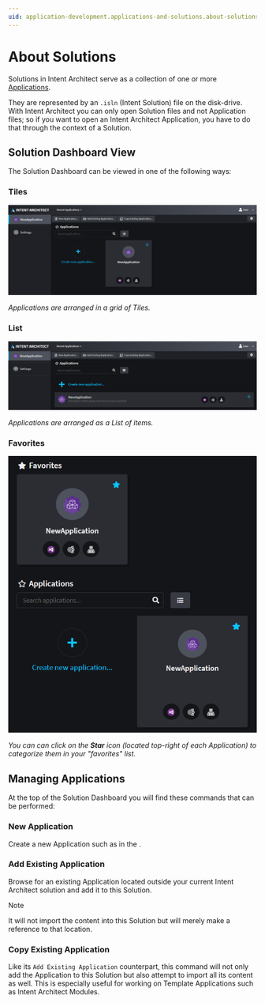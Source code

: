 ```yaml
---
uid: application-development.applications-and-solutions.about-solutions
---
```

# About Solutions

Solutions in Intent Architect serve as a collection of one or more [Applications](xref:application-development.applications-and-solutions.about-applications).

They are represented by an `.isln` (Intent Solution) file on the disk-drive. With Intent Architect you can only open Solution files and not Application files; so if you want to open an Intent Architect Application, you have to do that through the context of a Solution.

## Solution Dashboard View

The Solution Dashboard can be viewed in one of the following ways:

### Tiles

![Solution Dashboard: Tiles](images/solution-dashboard-tiles.png)

_Applications are arranged in a grid of Tiles._

### List

![Solution Dashboard: List](images/solution-dashboard-list.png)

_Applications are arranged as a List of items._

### Favorites

![Solution Dashboard: Favorites](images/solution-dashboard-favorites.png)

_You can can click on the **Star** icon (located top-right of each Application) to categorize them in your "favorites" list._

## Managing Applications

At the top of the Solution Dashboard you will find these commands that can be performed:

### New Application

Create a new Application such as in the [](xref:tutorials.create-a-sample-app.introduction).

### Add Existing Application

Browse for an existing Application located outside your current Intent Architect solution and add it to this Solution.

> [!NOTE]
> It will not import the content into this Solution but will merely make a reference to that location.

### Copy Existing Application

Like its `Add Existing Application` counterpart, this command will not only add the Application to this Solution but also attempt to import all its content as well. This is especially useful for working on Template Applications such as Intent Architect Modules.
